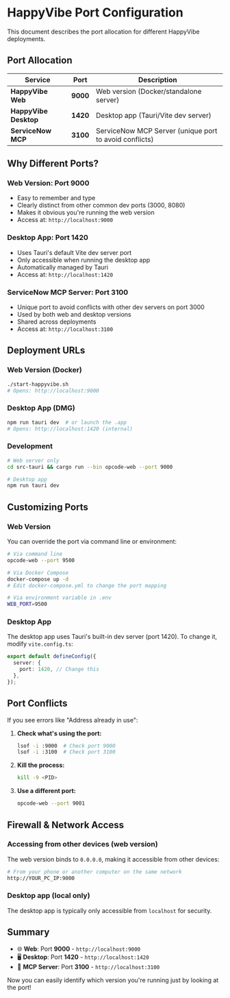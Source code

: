 # HappyVibe Port Configuration

This document describes the port allocation for different HappyVibe deployments.

## Port Allocation

| Service | Port | Description |
|---------|------|-------------|
| **HappyVibe Web** | **9000** | Web version (Docker/standalone server) |
| **HappyVibe Desktop** | **1420** | Desktop app (Tauri/Vite dev server) |
| **ServiceNow MCP** | **3100** | ServiceNow MCP Server (unique port to avoid conflicts) |

## Why Different Ports?

### Web Version: Port 9000
- Easy to remember and type
- Clearly distinct from other common dev ports (3000, 8080)
- Makes it obvious you're running the web version
- Access at: `http://localhost:9000`

### Desktop App: Port 1420
- Uses Tauri's default Vite dev server port
- Only accessible when running the desktop app
- Automatically managed by Tauri
- Access at: `http://localhost:1420`

### ServiceNow MCP Server: Port 3100
- Unique port to avoid conflicts with other dev servers on port 3000
- Used by both web and desktop versions
- Shared across deployments
- Access at: `http://localhost:3100`

## Deployment URLs

### Web Version (Docker)
```bash
./start-happyvibe.sh
# Opens: http://localhost:9000
```

### Desktop App (DMG)
```bash
npm run tauri dev  # or launch the .app
# Opens: http://localhost:1420 (internal)
```

### Development
```bash
# Web server only
cd src-tauri && cargo run --bin opcode-web --port 9000

# Desktop app
npm run tauri dev
```

## Customizing Ports

### Web Version
You can override the port via command line or environment:

```bash
# Via command line
opcode-web --port 9500

# Via Docker Compose
docker-compose up -d
# Edit docker-compose.yml to change the port mapping

# Via environment variable in .env
WEB_PORT=9500
```

### Desktop App
The desktop app uses Tauri's built-in dev server (port 1420).
To change it, modify `vite.config.ts`:

```typescript
export default defineConfig({
  server: {
    port: 1420, // Change this
  },
});
```

## Port Conflicts

If you see errors like "Address already in use":

1. **Check what's using the port:**
   ```bash
   lsof -i :9000  # Check port 9000
   lsof -i :3100  # Check port 3100
   ```

2. **Kill the process:**
   ```bash
   kill -9 <PID>
   ```

3. **Use a different port:**
   ```bash
   opcode-web --port 9001
   ```

## Firewall & Network Access

### Accessing from other devices (web version)
The web version binds to `0.0.0.0`, making it accessible from other devices:

```bash
# From your phone or another computer on the same network
http://YOUR_PC_IP:9000
```

### Desktop app (local only)
The desktop app is typically only accessible from `localhost` for security.

## Summary

- 🌐 **Web**: Port **9000** - `http://localhost:9000`
- 🖥️ **Desktop**: Port **1420** - `http://localhost:1420`
- 🔌 **MCP Server**: Port **3100** - `http://localhost:3100`

Now you can easily identify which version you're running just by looking at the port!
